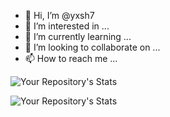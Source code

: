 - 👋 Hi, I’m @yxsh7
- 👀 I’m interested in ...
- 🌱 I’m currently learning ...
- 💞️ I’m looking to collaborate on ...
- 📫 How to reach me ...


![Your Repository's Stats](https://github-readme-stats.vercel.app/api?username=yxsh7&show_icons=true)

![Your Repository's Stats](https://github-readme-stats.vercel.app/api/top-langs/?username=yxsh7&theme=blue-green)




<!---
yxsh7/yxsh7 is a ✨ special ✨ repository because its `README.md` (this file) appears on your GitHub profile.
You can click the Preview link to take a look at your changes.
--->

